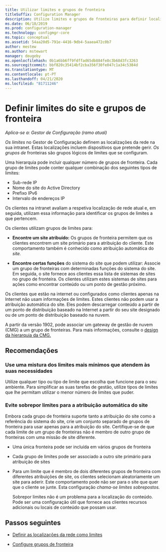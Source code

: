 ```yaml
---
title: Utilizar limites e grupos de fronteira
titleSuffix: Configuration Manager
description: Utilize limites e grupos de fronteiras para definir localizações de rede e sistemas de site acessíveis para dispositivos que gere.
ms.date: 06/18/2019
ms.prod: configuration-manager
ms.technology: configmgr-core
ms.topic: conceptual
ms.assetid: 54aa20d5-791e-4416-9db4-5aaea472c0b7
author: mestew
ms.author: mstewart
manager: dougeby
ms.openlocfilehash: 0b1a6bb6ff9fdffad65db884fe8c3b68d3fc3263
ms.sourcegitcommit: bbf820c35414bf2cba356f30fe047c1a34c5384d
ms.translationtype: MT
ms.contentlocale: pt-PT
ms.lasthandoff: 04/21/2020
ms.locfileid: "81711246"
---
```

# <a name="define-site-boundaries-and-boundary-groups"></a>Definir limites do site e grupos de fronteira

*Aplica-se a: Gestor de Configuração (ramo atual)*

*Os limites* no Gestor de Configuração definem as localizações da rede na sua intranet. Estas localizações incluem dispositivos que pretende gerir. *Os grupos de* fronteiras são grupos lógicos de limites que se configuram.

Uma hierarquia pode incluir qualquer número de grupos de fronteira. Cada grupo de limites pode conter qualquer combinação dos seguintes tipos de limites:  

- Sub-rede IP  
- Nome do site do Active Directory  
- Prefixo IPv6  
- Intervalo de endereços IP  

Os clientes na intranet avaliam a respetiva localização de rede atual e, em seguida, utilizam essa informação para identificar os grupos de limites a que pertencem.  

Os clientes utilizam grupos de limites para:  

- **Encontre um site atribuído:** Os grupos de fronteira permitem que os clientes encontrem um site primário para a atribuição do cliente. Este comportamento também é conhecido como atribuição automática do *site.*  

- **Encontre certas funções** do sistema do site que podem utilizar: Associe um grupo de fronteiras com determinadas funções do sistema do site. Em seguida, o site fornece aos clientes essa lista de sistemas de sites no grupo de fronteira. Os clientes utilizam estes sistemas de sites para ações como encontrar conteúdo ou um ponto de gestão próximo.  

Os clientes que estão na internet ou configurados como clientes apenas na Internet não usam informações de limites. Estes clientes não podem usar a atribuição automática do site. Eles podem descarregar conteúdo a partir de um ponto de distribuição baseado na Internet a partir do seu site designado ou de um ponto de distribuição baseado na nuvem.  

A partir da versão 1902, pode associar um gateway de gestão de nuvem (CMG) a um grupo de fronteiras. Para mais informações, consulte o [design da hierarquia da CMG.](../../../clients/manage/cmg/plan-cloud-management-gateway.md#hierarchy-design)<!--3640932-->


## <a name="recommendations"></a><a name="BKMK_BoundaryBestPractices"></a>Recomendações

### <a name="use-a-mix-of-the-fewest-boundaries-that-meet-your-needs"></a>Use uma mistura dos limites mais mínimos que atendem às suas necessidades

Utilize qualquer tipo ou tipo de limite que escolha que funcione para o seu ambiente. Para simplificar as suas tarefas de gestão, utilize tipos de limites que lhe permitam utilizar o menor número de limites que puder.

### <a name="avoid-overlapping-boundaries-for-automatic-site-assignment"></a>Evite sobrepor limites para a atribuição automática do site

Embora cada grupo de fronteira suporte tanto a atribuição do site como a referência do sistema do site, crie um conjunto separado de grupos de fronteira para usar apenas para a atribuição do site. Certifique-se de que cada limite de um grupo de fronteiras não é membro de outro grupo de fronteiras com uma missão de site diferente.

- Uma única fronteira pode ser incluída em vários grupos de fronteira  

- Cada grupo de limites pode ser associado a outro site primário para atribuição de sites  

- Para um limite que é membro de dois diferentes grupos de fronteira com diferentes atribuições de site, os clientes selecionam aleatoriamente um site para aderir. Este comportamento pode não ser para o site que quer que o cliente se junte. Esta configuração *chama-se limites sobrepostos.*  

    Sobrepor limites não é um problema para a localização do conteúdo. Pode ser uma configuração útil que fornece aos clientes recursos adicionais ou locais de conteúdo que possam usar.  


## <a name="next-steps"></a>Passos seguintes

- [Definir as localizações da rede como limites](boundaries.md)

- [Configure grupos de fronteira](boundary-groups.md)
